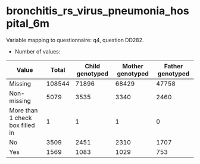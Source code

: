 # bronchitis_rs_virus_pneumonia_hospital_6m
Variable mapping to questionnaire: q4, question DD282.
- Number of values:

| Value | Total | Child genotyped | Mother genotyped | Father genotyped |
| ----- | ----- | --------------- | ---------------- | ---------------- |
| Missing | 108544 | 71896 | 68429 | 47758 |
| Non-missing | 5079 | 3535 | 3340 | 2460 |
| More than 1 check box filled in | 1 | 1 | 1 |0 |
| No | 3509 | 2451 | 2310 |1707 |
| Yes | 1569 | 1083 | 1029 |753 |



